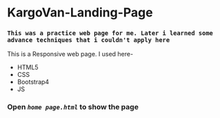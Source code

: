 # KargoVan-Landing-Page

### `This was a practice web page for me. Later i learned some advance techniques that i couldn't apply here` ###

This is a Responsive web page. I used here-
- HTML5
- CSS
- Bootstrap4
- JS

### Open ***`home page.html`*** to show the page
